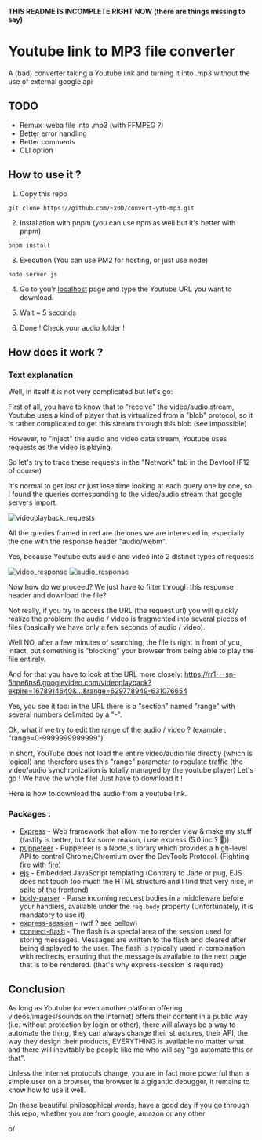 **THIS README IS INCOMPLETE RIGHT NOW (there are things missing to say)**

# Youtube link to MP3 file converter

A (bad) converter taking a Youtube link and turning it into .mp3 without the use of external google api

## TODO
- Remux .weba file into .mp3 (with FFMPEG ?)
- Better error handling
- Better comments
- CLI option

## How to use it ?
1. Copy this repo 
```shell
git clone https://github.com/Ex0D/convert-ytb-mp3.git
```
2. Installation with pnpm (you can use npm as well but it's better with pnpm) 
```shell
pnpm install
```

3. Execution (You can use PM2 for hosting, or just use node)
```shell
node server.js
```

4. Go to you'r [localhost](http://localhost:3000) page and type the Youtube URL you want to download.

5. Wait ~ 5 seconds

6. Done ! 
Check your audio folder !

## How does it work ? 

### Text explanation
Well, in itself it is not very complicated but let's go:

First of all, you have to know that to "receive" the video/audio stream, Youtube uses a kind of player that is virtualized from a "blob" protocol, so it is rather complicated to get this stream through this blob (see impossible)

However, to "inject" the audio and video data stream, Youtube uses requests as the video is playing.

So let's try to trace these requests in the "Network" tab in the Devtool (F12 of course)

It's normal to get lost or just lose time looking at each query one by one, so I found the queries corresponding to the video/audio stream that google servers import.

![videoplayback_requests](https://cdn.discordapp.com/attachments/1085579051839787119/1085579067887210676/image.png)

All the queries framed in red are the ones we are interested in, especially the one with the response header "audio/webm".

Yes, because Youtube cuts audio and video into 2 distinct types of requests 

![video_response](https://cdn.discordapp.com/attachments/1085579051839787119/1085581238041055272/image.png)
![audio_response](https://cdn.discordapp.com/attachments/1085579051839787119/1085581147720917122/image.png)

Now how do we proceed? We just have to filter through this response header and download the file?

Not really, if you try to access the URL (the request url) you will quickly realize the problem: the audio / video is fragmented into several pieces of files (basically we have only a few seconds of audio / video).

Well NO, after a few minutes of searching, the file is right in front of you, intact, but something is "blocking" your browser from being able to play the file entirely.

And for that you have to look at the URL more closely: https://rr1---sn-5hne6ns6.googlevideo.com/videoplayback?expire=1678914640&...&range=629778949-631076654

Yes, you see it too: in the URL there is a "section" named "range" with several numbers delimited by a "-".

Ok, what if we try to edit the range of the audio / video ? (example : "range=0-9999999999999").

In short, YouTube does not load the entire video/audio file directly (which is logical) and therefore uses this "range" parameter to regulate traffic (the video/audio synchronization is totally managed by the youtube player) 
Let's go ! We have the whole file! Just have to download it !

Here is how to download the audio from a youtube link.

### Packages :
- [Express](http://expressjs.com/) - Web framework that allow me to render view & make my stuff (fastify is better, but for some reason, i use express (5.0 inc ? 👀))
- [puppeteer](https://pptr.dev/) - Puppeteer is a Node.js library which provides a high-level API to control Chrome/Chromium over the DevTools Protocol. (Fighting fire with fire)
- [ejs](https://ejs.co/) - Embedded JavaScript templating (Contrary to Jade or pug, EJS does not touch too much the HTML structure and I find that very nice, in spite of the frontend)
- [body-parser](https://www.npmjs.com/package/body-parser) - Parse incoming request bodies in a middleware before your handlers, available under the `req.body` property (Unfortunately, it is mandatory to use it)
- [express-session](https://www.npmjs.com/package/express-session/v/1.15.6) - (wtf ? see bellow)
- [connect-flash](https://www.npmjs.com/package/connect-flash) - The flash is a special area of the session used for storing messages. Messages are written to the flash and cleared after being displayed to the user. The flash is typically used in combination with redirects, ensuring that the message is available to the next page that is to be rendered. (that's why express-session is required)

<!-- ## So why it's bad ?
...

## Some Warning 
...

## A little diagram of how the program works
```mermaid
stateDiagram-v2
``` -->

## Conclusion
As long as Youtube (or even another platform offering videos/images/sounds on the Internet) offers their content in a public way (i.e. without protection by login or other), there will always be a way to automate the thing, they can always change their structures, their API, the way they design their products, EVERYTHING is available no matter what and there will inevitably be people like me who will say "go automate this or that".

Unless the internet protocols change, you are in fact more powerful than a simple user on a browser, the browser is a gigantic debugger, it remains to know how to use it well.

On these beautiful philosophical words, have a good day if you go through this repo, whether you are from google, amazon or any other

o/  